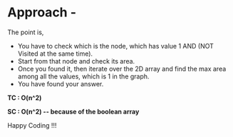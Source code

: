 # Approach - 

The point is,

* You have to check which is the node, which has value 1 AND (NOT Visited at the same time).
* Start from that node and check its area.
* Once you found it, then iterate over the 2D array and find the max area among all the values, which is 1 in the graph.
* You have found your answer.

**TC : O(n^2)**

**SC : O(n^2) -- because of the boolean array**

Happy Coding !!!